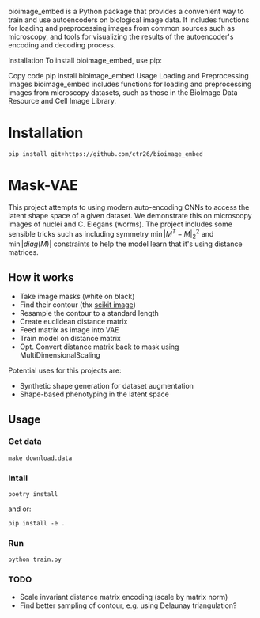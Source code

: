 bioimage_embed is a Python package that provides a convenient way to train and use autoencoders on biological image data. It includes functions for loading and preprocessing images from common sources such as microscopy, and tools for visualizing the results of the autoencoder's encoding and decoding process.

Installation
To install bioimage_embed, use pip:

Copy code
pip install bioimage_embed
Usage
Loading and Preprocessing Images
bioimage_embed includes functions for loading and preprocessing images from microscopy datasets, such as those in the BioImage Data Resource and Cell Image Library.

# Installation

    pip install git+https://github.com/ctr26/bioimage_embed



# Mask-VAE

This project attempts to using modern auto-encoding CNNs to access the latent shape space of a given dataset.
We demonstrate this on microscopy images of nuclei and C. Elegans (worms).
The project includes some sensible tricks such as including symmetry $\min|M^T - M|_2^2$ and $\min|diag(M)|$ constraints to help the model learn that it's using distance matrices.

## How it works

- Take image masks (white on black)
- Find their contour (thx [scikit image]((https://scikit-image.org/docs/dev/api/skimage.measure.html#skimage.measure.find_contours)))
- Resample the contour to a standard length
- Create euclidean distance matrix
- Feed matrix as image into VAE
- Train model on distance matrix
- Opt. Convert distance matrix back to mask using MultiDimensionalScaling

Potential uses for this projects are:

- Synthetic shape generation for dataset augmentation
- Shape-based phenotyping in the latent space

## Usage

### Get data

    make download.data

### Intall

    poetry install

and or:

    pip install -e .

### Run

    python train.py

### TODO

- Scale invariant distance matrix encoding (scale by matrix norm)
- Find better sampling of contour, e.g. using Delaunay triangulation?
